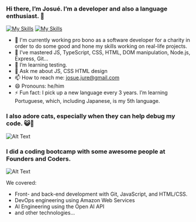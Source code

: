 ### Hi there, I’m Josué. I’m a developer and also a language enthusiast. 👋

[![My Skills](https://skillicons.dev/icons?i=react,ts,js,html,css,nodejs,py,git,wasm%29)](https://bing.com/search?q=)
[![My Skills](https://skillicons.dev/icons?i=react,ts,js,html,css,nodejs,py,git,prisma)](https://skillicons.dev)

- 🔭 I'm currently working pro bono as a software developer for a charity in order to do some good and hone my skills working on real-life projects. 
- 🌱 I’ve mastered JS, TypeScript, CSS, HTML, DOM manipulation, Node.js, Express, Git...
- 👯 I’m learning testing.
- 💬 Ask me about JS, CSS HTML design
- 📫 How to reach me: josue.jure@gmail.com
- 😄 Pronouns: he/him
- ⚡ Fun fact: I pick up a new language every 3 years. I’m learning Portuguese, which, including Japanese, is my 5th language.


### I also adore cats, especially when they can help debug my code. 😺🐾

![Alt Text](https://media.giphy.com/media/3oKIPnAiaMCws8nOsE/giphy.gif)

### I did a coding bootcamp with some awesome people at Founders and Coders.

![Alt Text](https://media.giphy.com/media/bAQH7WXKqtIBrPs7sR/giphy.gif)

We covered:
- Front- and back-end development with Git, JavaScript, and HTML/CSS.
- DevOps engineering using Amazon Web Services
- AI Engineering using the Open AI API
- and other technologies...



















